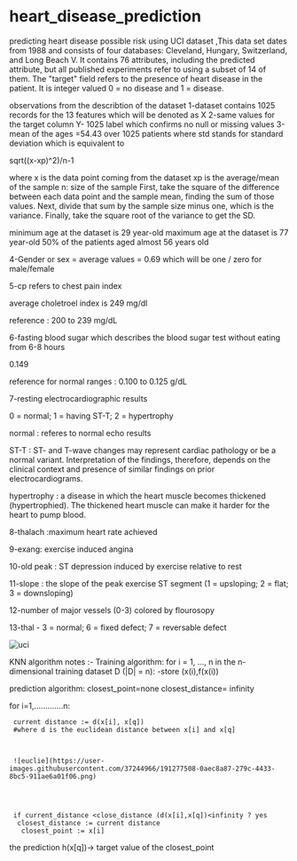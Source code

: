 # heart_disease_prediction
predicting heart disease possible risk using UCI dataset ,This data set dates from 1988 and consists of four databases: Cleveland, Hungary, Switzerland, and Long Beach V. It contains 76 attributes, including the predicted attribute, but all published experiments refer to using a subset of 14 of them. The "target" field refers to the presence of heart disease in the patient. It is integer valued 0 = no disease and 1 = disease.




observations from the describtion of the dataset 
1-dataset contains 1025 records for the 13 features which will be denoted as X
2-same values for the target column Y- 1025 label which confirms no null or missing values
3-mean of the ages =54.43 over 1025 patients 
where std stands for standard deviation which is equivalent to 

sqrt((x-xp)^2)/n-1

where x is the data point coming from the dataset 
xp is the average/mean of the sample 
n: size of the sample 
First, take the square of the difference between each data point and the sample mean, finding the sum of those values.
Next, divide that sum by the sample size minus one, which is the variance.
Finally, take the square root of the variance to get the SD.



minimum age at the dataset is 29 year-old
maximum age at the dataset is 77 year-old
50% of the patients aged almost 56 years old



4-Gender or sex = average values = 0.69 which will be one / zero for male/female




5-cp refers to chest pain index

average choletroel index is 249 mg/dl

reference : 200 to 239 mg/dL


6-fasting blood sugar which describes the blood sugar test without eating from 6-8 hours

0.149

reference for normal ranges : 
0.100 to 0.125 g/dL



7-resting electrocardiographic results 


0 = normal; 1 = having ST-T; 2 = hypertrophy

normal : referes to normal echo results


ST-T : ST- and T-wave changes may represent cardiac pathology 
or be a normal variant. 
Interpretation of the findings, therefore,
depends on the clinical context and presence of similar findings on prior electrocardiograms.



hypertrophy :  a disease in which the heart muscle becomes thickened (hypertrophied). 
The thickened heart muscle can make it harder for the heart to pump blood.



8-thalach :maximum heart rate achieved

9-exang: exercise induced angina


10-old peak : ST depression induced by exercise relative to rest

11-slope : the slope of the peak exercise ST segment 
(1 = upsloping; 2 = flat; 3 = downsloping)

12-number of major vessels (0-3) colored by flourosopy

13-thal - 3 = normal; 6 = fixed defect; 7 = reversable defect



![uci](https://user-images.githubusercontent.com/37244966/191237072-95cad98b-afb0-414b-9e66-5fe9ce23812a.png)





KNN algorithm notes :-
Training algorithm:
for i = 1, ..., n in the n-dimensional training dataset D (|D| = n):
    -store (x(i),f(x(i))
    
prediction algorithm:
    closest_point=none
    closest_distance= infinity 
    
    
    
 for i=1,.............n:

     current distance := d(x[i], x[q])
     #where d is the euclidean distance between x[i] and x[q]
     
     
     
     ![euclie](https://user-images.githubusercontent.com/37244966/191277508-0aec8a87-279c-4433-8bc5-911ae6a01f06.png)
     
     
     
     
     if current_distance <close_distance (d(x[i],x[q])<infinity ? yes 
      closest_distance := current distance
       closest_point := x[i]
       
       
 the prediction h(x[q])-> target value of the closest_point
 
 
      






